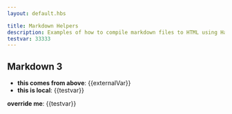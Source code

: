 ```yaml
---
layout: default.hbs

title: Markdown Helpers
description: Examples of how to compile markdown files to HTML using Handlebars helpers.
testvar: 33333
---
```


## Markdown 3

- **this comes from above**: {{externalVar}}
- **this is local**: {{testvar}}

**override me**: {{testvar}} 